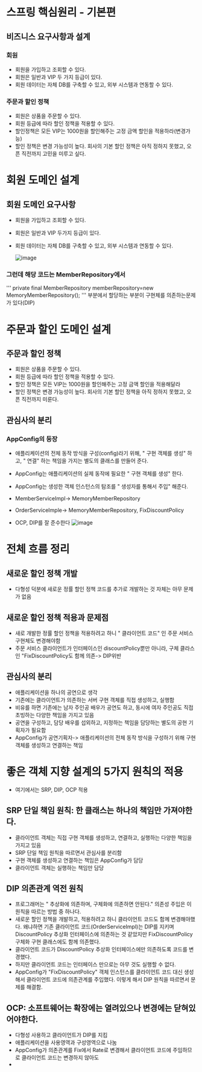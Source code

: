 # 스프링 핵심원리 - 기본편
## 비즈니스 요구사항과 설계

### 회원
- 회원을 가입하고 조회할 수 있다.
- 회원은 일반과 VIP 두 가지 등급이 있다.
- 회원 데이터는 자체 DB를 구축할 수 있고, 외부 시스템과 연동할 수 있다.
### 주문과 할인 정책
- 회원은 상품을 주문할 수 있다.
- 회원 등급에 따라 할인 정책을 적용할 수 있다.
- 할인정책은 모든 VIP는 1000원을 할인해주는 고정 금액 할인을 적용하라(변경가능)
- 할인 정책은 변경 가능성이 높다. 회사의 기본 할인 정책은 아직 정하지 못했고, 오픈 직전까지 고민을 미루고 싶다.


# 회원 도메인 설계
## 회원 도메인 요구사항
- 회원을 가입하고 조회할 수 있다.
- 회원은 일반과 VIP 두가지 등급이 있다.
- 회원 데이터는 자체 DB를 구축할 수 있고, 외부 시스템과 연동할 수 있다.

  ![image](https://github.com/DAHEEKIM1/Spring_start/assets/66730012/c4c34fd7-4507-4e3d-8a8f-ad3f3e3acafa)

### 그런데 해당 코드는 MemberRepository에서 
'''
private final MemberRepository memberRepository=new MemoryMemberRepository();
'''
부분에서 할당하는 부분이 구현체를 의존하는문제가 있다(DIP)

# 주문과 할인 도메인 설계
## 주문과 할인 정책
- 회원은 상품을 주문할 수 있다.
- 회원 등급에 따라 할인 정책을 적용할 수 있다.
- 할인 정책은 모든 VIP는 1000원을 할인해주는 고정 금액 할인을 적용해달라
- 할인 정책은 변경 가능성이 높다. 회사의 기본 할인 정책을 아직 정하지 못했고, 오픈 직전까지 미룬다.


## 관심사의 분리
### AppConfig의 등장
- 애플리케이션의 전체 동작 방식을 구성(config)라기 위해, " 구현 객체를 생성" 하고, " 연결" 하는 책임을 가지는 별도의 클래스를 만들어 준다.
- AppConfig는 애플리케이션의 실제 동작에 필요한 " 구현 객체를 생성" 한다.
- AppConfig는 생성한 객체 인스턴스의 탐조를 " 생성자를 통해서 주입" 해준다.
- MemberServiceImpl-> MemoryMemberRepository
- OrderServiceImple-> MemoryMemberRepository, FixDiscountPolicy

  
- OCP, DIP를 잘 준수한다
![image](https://github.com/DAHEEKIM1/Spring_start/assets/66730012/0de3d866-6dc0-4f2b-8a33-941c972b4d00)


# 전체 흐름 정리
## 새로운 할인 정책 개발
- 다형성 덕분에 새로운 정률 할인 정책 코드를 추가로 개발하는 것 자체는 아무 문제가 없음
## 새로운 할인 정책 적용과 문제점
- 새로 개발한 정률 할인 정책을 적용하려고 하니 " 클라이언트 코드" 인 주문 서비스 구현체도 변경해야함
- 주문 서비스 클라이언트가 인터페이스인 discountPolicy뿐만 아니라, 구체 클라스인 "FixDiscountPolicy도 함께 의존-> DIP위반
## 관심사의 분리
- 애플리케이션을 하나의 공연으로 생각
- 기존에는 클라이언트가 의존하는 서버 구현 객체를 직접 생성하고, 실행함
- 비유를 하면 기존에는 남자 주인공 배우가 공연도 하고, 동시에 여자 주인공도 직접 초빙하는 다양한 책임을 가지고 있음
- 공연을 구성하고, 담당 배우를 섭외하고, 지정하는 책임을 담당하는 별도의 공현 기획자가 필요함
- AppConfig가 공연기획자-> 애플리케이션의 전체 동작 방식을 구성하기 위해 구현 객체를 생성하고 연결하는 책임


# 좋은 객체 지향 설계의 5가지 원칙의 적용
- 여기에서는 SRP, DIP, OCP 적용
## SRP 단일 책임 원칙: 한 클래스는 하나의 책임만 가져야한다.
- 클라이언트 객체는 직접 구현 객체를 생성하고, 연결하고, 실행하는 다양한 책임을 가지고 있음
- SRP 단일 책임 원칙을 따르면서 관심사를 분리함
- 구현 객체를 생성하고 연결하는 책임은 AppConfig가 담당
- 클라이언트 객체는 실행하는 책임만 담당

## DIP 의존관계 역전 원칙
- 프로그래머는 " 추상화에 의존하며, 구체화에 의존하면 안된다." 의존성 주입은 이 원칙을 따르는 방법 중 하나다.
- 새로운 할인 정책을 개발하고, 적용하려고 하니 클라이언트 코드도 함께 변경해야했다. 왜냐하면 기존 클라이언트 코드(OrderServiceImpl)는 DIP를 지키며 DiscountPolicy 추상화 인터페이스에 의존하는 것 같았지만 FixDiscountPolicy 구체화 구현 클래스에도 함께 의존했다.
- 클라이언트 코드가 DiscountPolicy 추상화 인터페이스에만 의존하도록 코드를 변경했다.
- 하지만 클라이언트 코드는 인터페이스 만으로는 아무 것도 실행할 수 없다.
- AppConfig가 "FixDiscountPolicy" 객체 인스턴스를 클라이언트 코드 대신 생성해서 클라이언트 코드에 의존관계를 주입했다. 이렇게 해서 DIP 원칙을 따르면서 문제를 해결함.

## OCP: 소프트웨어는 확장에는 열려있으나 변경에는 닫혀있어야한다.
- 다형성 사용하고 클라이언트가 DIP를 지킴
- 애플리케이션을 사용영역과 구성영역으로 나눔
- AppConfig가 의존관계를 Fix에서 Rate로 변경해서 클라이언트 코드에 주임하므로 클라이언트 코드는 변경하지 않아도 
- 

